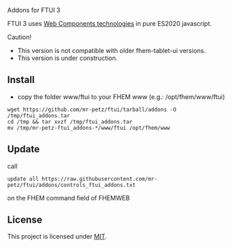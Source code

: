 Addons for FTUI 3 

FTUI 3 uses [Web Components technologies](https://developer.mozilla.org/en-US/docs/Web/Web_Components) in pure ES2020 javascript.

Caution! 
 * This version is not compatible with older fhem-tablet-ui versions.
 * This version is under construction.

Install
-------
 * copy the folder www/ftui to your FHEM www (e.g.: /opt/fhem/www/ftui)
 ````
wget https://github.com/mr-petz/ftui/tarball/addons -O /tmp/ftui_addons.tar
cd /tmp && tar xvzf /tmp/ftui_addons.tar
mv /tmp/mr-petz-ftui_addons-*/www/ftui /opt/fhem/www
````

Update
------
call 
 ````
update all https://raw.githubusercontent.com/mr-petz/ftui/addons/controls_ftui_addons.txt
````
on the FHEM command field of FHEMWEB

License
-------
This project is licensed under [MIT](http://www.opensource.org/licenses/mit-license.php).

